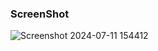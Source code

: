 ### ScreenShot
![Screenshot 2024-07-11 154412](https://github.com/SHAIKARSHAD09/Live-Code-Editor/assets/144896237/29d2e97b-f002-444a-a961-4268d5569745)
